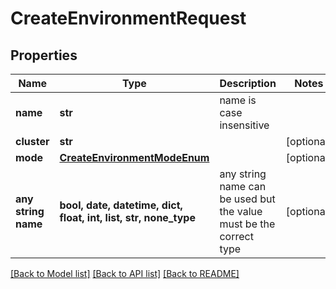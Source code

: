 # CreateEnvironmentRequest


## Properties
Name | Type | Description | Notes
------------ | ------------- | ------------- | -------------
**name** | **str** | name is case insensitive | 
**cluster** | **str** |  | [optional] 
**mode** | [**CreateEnvironmentModeEnum**](CreateEnvironmentModeEnum.md) |  | [optional] 
**any string name** | **bool, date, datetime, dict, float, int, list, str, none_type** | any string name can be used but the value must be the correct type | [optional]

[[Back to Model list]](../README.md#documentation-for-models) [[Back to API list]](../README.md#documentation-for-api-endpoints) [[Back to README]](../README.md)


